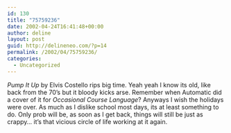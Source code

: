```yaml
---
id: 130
title: "75759236"
date: 2002-04-24T16:41:48+00:00
author: deline
layout: post
guid: http://delineneo.com/?p=14
permalink: /2002/04/75759236/
categories:
  - Uncategorized
---
```

_Pump It Up_ by Elvis Costello rips big time. Yeah yeah I know its old, like back from the 70&#8217;s but it bloody kicks arse. Remember when Automatic did a cover of it for _Occasional Course Language_? Anyways I wish the holidays were over. As much as I dislike school most days, its at least something to do. Only prob will be, as soon as I get back, things will still be just as crappy&#8230; it&#8217;s that vicious circle of life working at it again.

